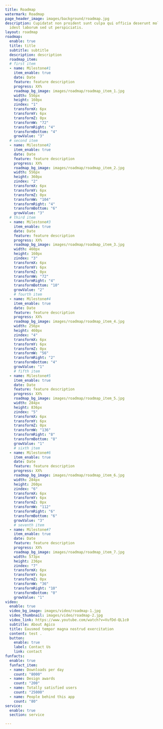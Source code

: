 ```yaml
---
title: Roadmap
watermark: Roadmap
page_header_image: images/background/roadmap.jpg
description: Cupidatat non proident sunt culpa qui officia deserunt mollit <br> anim
  idest laborum sed ut perspiciatis.
layout: roadmap
roadmap:
  enable: true
  title: title
  subtitle: subtitle
  description: description
  roadmap_item:
  # first item
  - name: Milestone#1
    item_enable: true
    date: Date
    feature: feature description
    progress: XX%
    roadmap_bg_image: images/roadmap/roadmap_item_1.jpg
    width: 556px
    height: 160px
    zindex: "1"
    transformX: 6px
    transformY: 6px
    transformZ: 0px
    transformW: "72"
    transformRight: "4"
    transformBottom: "4"
    growValue: "3"
  # second item
  - name: Milestone#2
    item_enable: true
    date: Date
    feature: feature description
    progress: XX%
    roadmap_bg_image: images/roadmap/roadmap_item_2.jpg
    width: 556px
    height: 360px
    zindex: "2"
    transformX: 6px
    transformY: 6px
    transformZ: 0px
    transformW: "104"
    transformRight: "4"
    transformBottom: "6"
    growValue: "3"
  # third item
  - name: Milestone#3
    item_enable: true
    date: Date
    feature: feature description
    progress: XX%
    roadmap_bg_image: images/roadmap/roadmap_item_3.jpg
    width: 460px
    height: 160px
    zindex: "3"
    transformX: 6px
    transformY: 6px
    transformZ: 0px
    transformW: "72"
    transformRight: "4"
    transformBottom: "10"
    growValue: "2"
    # fourth item
  - name: Milestone#4
    item_enable: true
    date: Date
    feature: feature description
    progress: XX%
    roadmap_bg_image: images/roadmap/roadmap_item_4.jpg
    width: 256px
    height: 460px
    zindex: "4"
    transformX: 6px
    transformY: 6px
    transformZ: 0px
    transformW: "56"
    transformRight: "2"
    transformBottom: "4"
    growValue: "1"
    # fifth item
  - name: Milestone#5
    item_enable: true
    date: Date
    feature: feature description
    progress: XX%
    roadmap_bg_image: images/roadmap/roadmap_item_5.jpg
    width: 284px
    height: 836px
    zindex: "5"
    transformX: 6px
    transformY: 6px
    transformZ: 0px
    transformW: "136"
    transformRight: "8"
    transformBottom: "8"
    growValue: "1"
    # sixth item
  - name: Milestone#6
    item_enable: true
    date: Date
    feature: feature description
    progress: XX%
    roadmap_bg_image: images/roadmap/roadmap_item_6.jpg
    width: 284px
    height: 260px
    zindex: "6"
    transformX: 6px
    transformY: 6px
    transformZ: 0px
    transformW: "112"
    transformRight: "6"
    transformBottom: "6"
    growValue: "3"
    # seventh item
  - name: Milestone#7
    item_enable: true
    date: Date
    feature: feature description
    progress: XX%
    roadmap_bg_image: images/roadmap/roadmap_item_7.jpg
    width: 573px
    height: 236px
    zindex: "7"
    transformX: 6px
    transformY: 6px
    transformZ: 0px
    transformW: "36"
    transformRight: "10"
    transformBottom: "0"
    growValue: "1"
video:
  enable: true
  video_bg_image: images/video/roadmap-1.jpg
  video_thumbnail: images/video/roadmap-2.jpg
  video_link: https://www.youtube.com/watch?v=VufDd-QL1c0
  subtitle: About Agico
  title: Eausmod tempor magna nostrud exercitation
  content: test .
  button:
    enable: true
    label: Contact Us
    link: contact
funfacts:
  enable: true
  funfact_item:
  - name: Downloads per day
    count: "8000"
  - name: Design awards
    count: "200"
  - name: Totally satisfied users
    count: "25000"
  - name: People behind this app
    count: "80"
service:
  enable: true
  section: service

---
```

